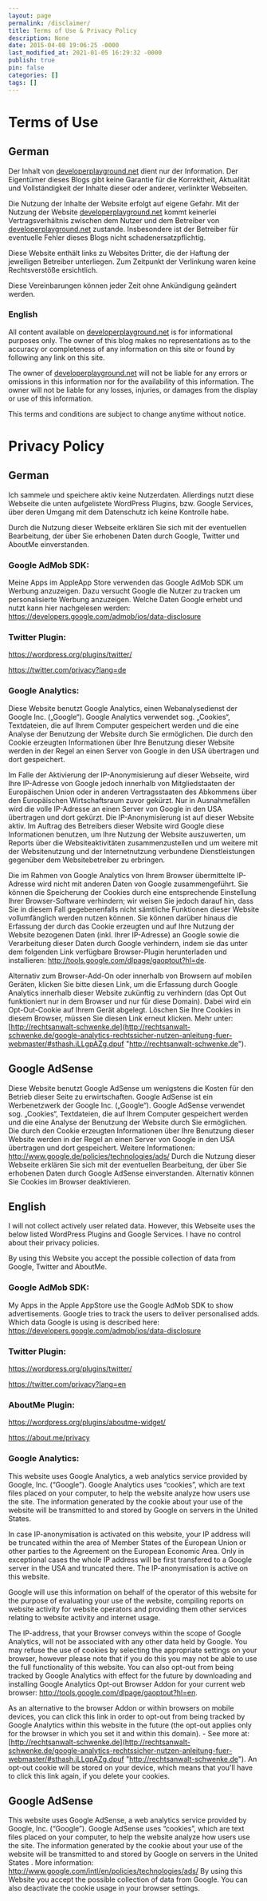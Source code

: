 ```yaml
---
layout: page
permalink: /disclaimer/
title: Terms of Use & Privacy Policy
description: None
date: 2015-04-08 19:06:25 -0000
last_modified_at: 2021-01-05 16:29:32 -0000
publish: true
pin: false
categories: []
tags: []
---
```

# Terms of Use

## German

Der Inhalt von [developerplayground.net](https://developerplayground.net) dient nur der Information. Der Eigentümer dieses Blogs gibt keine Garantie für die Korrektheit, Aktualität und Vollständigkeit der Inhalte dieser oder anderer, verlinkter Webseiten.

Die Nutzung der Inhalte der Website erfolgt auf eigene Gefahr. Mit der Nutzung der Website [developerplayground.net](https://developerplayground.net) kommt keinerlei Vertragsverhältnis zwischen dem Nutzer und dem Betreiber von [developerplayground.net](https://developerplayground.net) zustande. Insbesondere ist der Betreiber für eventuelle Fehler dieses Blogs nicht schadenersatzpflichtig.

Diese Website enthält links zu Websites Dritter, die der Haftung der jeweiligen Betreiber unterliegen. Zum Zeitpunkt der Verlinkung waren keine Rechtsverstöße ersichtlich.

Diese Vereinbarungen können jeder Zeit ohne Ankündigung geändert werden.

### English

All content available on [developerplayground.net](https://developerplayground.net) is for informational purposes only. The owner of this blog makes no representations as to the accuracy or completeness of any information on this site or found by following any link on this site.

The owner of [developerplayground.net](https://developerplayground.net) will not be liable for any errors or omissions in this information nor for the availability of this information. The owner will not be liable for any losses, injuries, or damages from the display or use of this information.

This terms and conditions are subject to change anytime without notice.

# Privacy Policy

## German

Ich sammele und speichere aktiv keine Nutzerdaten. Allerdings nutzt diese Webseite die unten aufgelistete WordPress Plugins, bzw. Google Services, über deren Umgang mit dem Datenschutz ich keine Kontrolle habe.

Durch die Nutzung dieser Webseite erklären Sie sich mit der eventuellen Bearbeitung, der über Sie erhobenen Daten durch Google, Twitter und AboutMe einverstanden.

### Google AdMob SDK:

Meine Apps im AppleApp Store verwenden das Google AdMob SDK um Werbung anzuzeigen. Dazu versucht Google die Nutzer zu tracken um personalisierte Werbung anzuzeigen. Welche Daten Google erhebt und nutzt kann hier nachgelesen werden: <https://developers.google.com/admob/ios/data-disclosure>

### Twitter Plugin:

<https://wordpress.org/plugins/twitter/>

<https://twitter.com/privacy?lang=de>

### Google Analytics:

Diese Website benutzt Google Analytics, einen Webanalysedienst der Google Inc. („Google“). Google Analytics verwendet sog. „Cookies“, Textdateien, die auf Ihrem Computer gespeichert werden und die eine Analyse der Benutzung der Website durch Sie ermöglichen. Die durch den Cookie erzeugten Informationen über Ihre Benutzung dieser Website werden in der Regel an einen Server von Google in den USA übertragen und dort gespeichert.

Im Falle der Aktivierung der IP-Anonymisierung auf dieser Webseite, wird Ihre IP-Adresse von Google jedoch innerhalb von Mitgliedstaaten der Europäischen Union oder in anderen Vertragsstaaten des Abkommens über den Europäischen Wirtschaftsraum zuvor gekürzt. Nur in Ausnahmefällen wird die volle IP-Adresse an einen Server von Google in den USA übertragen und dort gekürzt. Die IP-Anonymisierung ist auf dieser Website aktiv. Im Auftrag des Betreibers dieser Website wird Google diese Informationen benutzen, um Ihre Nutzung der Website auszuwerten, um Reports über die Websiteaktivitäten zusammenzustellen und um weitere mit der Websitenutzung und der Internetnutzung verbundene Dienstleistungen gegenüber dem Websitebetreiber zu erbringen.

Die im Rahmen von Google Analytics von Ihrem Browser übermittelte IP-Adresse wird nicht mit anderen Daten von Google zusammengeführt. Sie können die Speicherung der Cookies durch eine entsprechende Einstellung Ihrer Browser-Software verhindern; wir weisen Sie jedoch darauf hin, dass Sie in diesem Fall gegebenenfalls nicht sämtliche Funktionen dieser Website vollumfänglich werden nutzen können. Sie können darüber hinaus die Erfassung der durch das Cookie erzeugten und auf Ihre Nutzung der Website bezogenen Daten (inkl. Ihrer IP-Adresse) an Google sowie die Verarbeitung dieser Daten durch Google verhindern, indem sie das unter dem folgenden Link verfügbare Browser-Plugin herunterladen und installieren: <http://tools.google.com/dlpage/gaoptout?hl=de>.

Alternativ zum Browser-Add-On oder innerhalb von Browsern auf mobilen Geräten, klicken Sie bitte diesen Link, um die Erfassung durch Google Analytics innerhalb dieser Website zukünftig zu verhindern (das Opt Out funktioniert nur in dem Browser und nur für diese Domain). Dabei wird ein Opt-Out-Cookie auf Ihrem Gerät abgelegt. Löschen Sie Ihre Cookies in diesem Browser, müssen Sie diesen Link erneut klicken. Mehr unter: [http://rechtsanwalt-schwenke.de](http://rechtsanwalt-schwenke.de/google-analytics-rechtssicher-nutzen-anleitung-fuer-webmaster/#sthash.jLLgpAZg.dpuf "http://rechtsanwalt-schwenke.de").

## Google AdSense

Diese Website benutzt Google AdSense um wenigstens die Kosten für den Betrieb dieser Seite zu erwirtschaften. Google AdSense ist ein Werbenetzwerk der Google Inc. („Google“). Google AdSense verwendet sog. „Cookies“, Textdateien, die auf Ihrem Computer gespeichert werden und die eine Analyse der Benutzung der Website durch Sie ermöglichen. Die durch den Cookie erzeugten Informationen über Ihre Benutzung dieser Website werden in der Regel an einen Server von Google in den USA übertragen und dort gespeichert. Weitere Informationen: <http://www.google.de/policies/technologies/ads/> Durch die Nutzung dieser Webseite erklären Sie sich mit der eventuellen Bearbeitung, der über Sie erhobenen Daten durch Google AdSense einverstanden. Alternativ können Sie Cookies im Browser deaktivieren.

## English

I will not collect actively user related data. However, this Webseite uses the below listed WordPress Plugins and Google Services. I have no control about their privacy policies.

By using this Website you accept the possible collection of data from Google, Twitter and AboutMe.

### Google AdMob SDK:

My Apps in the Apple AppStore use the Google AdMob SDK to show advertisements. Google tries to track the users to deliver personalised adds. Which data Google is using is described here: <https://developers.google.com/admob/ios/data-disclosure>

### Twitter Plugin:

<https://wordpress.org/plugins/twitter/>

<https://twitter.com/privacy?lang=en>

### AboutMe Plugin:

<https://wordpress.org/plugins/aboutme-widget/>

<https://about.me/privacy>

### Google Analytics:

This website uses Google Analytics, a web analytics service provided by Google, Inc. (“Google”). Google Analytics uses “cookies”, which are text files placed on your computer, to help the website analyze how users use the site. The information generated by the cookie about your use of the website will be transmitted to and stored by Google on servers in the United States.

In case IP-anonymisation is activated on this website, your IP address will be truncated within the area of Member States of the European Union or other parties to the Agreement on the European Economic Area. Only in exceptional cases the whole IP address will be first transfered to a Google server in the USA and truncated there. The IP-anonymisation is active on this website.

Google will use this information on behalf of the operator of this website for the purpose of evaluating your use of the website, compiling reports on website activity for website operators and providing them other services relating to website activity and internet usage.

The IP-address, that your Browser conveys within the scope of Google Analytics, will not be associated with any other data held by Google. You may refuse the use of cookies by selecting the appropriate settings on your browser, however please note that if you do this you may not be able to use the full functionality of this website. You can also opt-out from being tracked by Google Analytics with effect for the future by downloading and installing Google Analytics Opt-out Browser Addon for your current web browser: <http://tools.google.com/dlpage/gaoptout?hl=en>.

As an alternative to the browser Addon or within browsers on mobile devices, you can click this link in order to opt-out from being tracked by Google Analytics within this website in the future (the opt-out applies only for the browser in which you set it and within this domain). - See more at: [http://rechtsanwalt-schwenke.de](http://rechtsanwalt-schwenke.de/google-analytics-rechtssicher-nutzen-anleitung-fuer-webmaster/#sthash.jLLgpAZg.dpuf "http://rechtsanwalt-schwenke.de"). An opt-out cookie will be stored on your device, which means that you'll have to click this link again, if you delete your cookies.

## Google AdSense

This website uses Google AdSense, a web analytics service provided by Google, Inc. (“Google”). Google AdSense uses “cookies”, which are text files placed on your computer, to help the website analyze how users use the site. The information generated by the cookie about your use of the website will be transmitted to and stored by Google on servers in the United States . More information: <http://www.google.com/intl/en/policies/technologies/ads/> By using this Website you accept the possible collection of data from Google. You can also deactivate the cookie usage in your browser settings.
